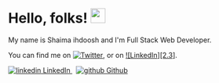 # Hello, folks! <img src="https://raw.githubusercontent.com/MartinHeinz/MartinHeinz/master/wave.gif" width="30px">

 My name is Shaima ihdoosh and I'm Full Stack Web Developer.
 
 

<!-- Actual text -->

You can find me on [![Twitter][1.2]][1], or on [![LinkedIn][2.3]][2].

<!-- Icons -->

[1.2]: http://i.imgur.com/wWzX9uB.png (twitter icon without padding)
[2.2]: https://raw.githubusercontent.com/MartinHeinz/MartinHeinz/master/linkedin-3-16.png (LinkedIn icon without padding)

<!-- Links to your social media accounts -->

[1]: https://twitter.com/shaimaihdoosh
[2]: https://www.linkedin.com/in/shaimaihdoosh/



<p>
  <a href="https://www.linkedin.com/[removed]" rel="nofollow noreferrer">
    <img src="https://i.stack.imgur.com/gVE0j.png" alt="linkedin"> LinkedIn
  </a> &nbsp; 
  <a href="https://github.com/[removed]" rel="nofollow noreferrer">
    <img src="https://i.stack.imgur.com/tskMh.png" alt="github"> Github
  </a>
</p>
